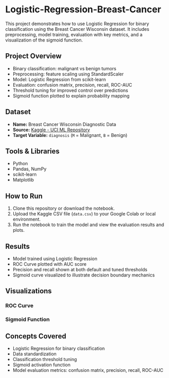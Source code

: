 # Logistic-Regression-Breast-Cancer

This project demonstrates how to use Logistic Regression for binary classification using the Breast Cancer Wisconsin dataset. It includes preprocessing, model training, evaluation with key metrics, and a visualization of the sigmoid function.

## Project Overview

- Binary classification: malignant vs benign tumors
- Preprocessing: feature scaling using StandardScaler
- Model: Logistic Regression from scikit-learn
- Evaluation: confusion matrix, precision, recall, ROC-AUC
- Threshold tuning for improved control over predictions
- Sigmoid function plotted to explain probability mapping

## Dataset

- **Name:** Breast Cancer Wisconsin Diagnostic Data
- **Source:** [Kaggle - UCI ML Repository](https://www.kaggle.com/datasets/uciml/breast-cancer-wisconsin-data)
- **Target Variable:** `diagnosis` (`M` = Malignant, `B` = Benign)

## Tools & Libraries

- Python
- Pandas, NumPy
- scikit-learn
- Matplotlib

## How to Run

1. Clone this repository or download the notebook.
2. Upload the Kaggle CSV file (`data.csv`) to your Google Colab or local environment.
3. Run the notebook to train the model and view the evaluation results and plots.

## Results

- Model trained using Logistic Regression
- ROC Curve plotted with AUC score
- Precision and recall shown at both default and tuned thresholds
- Sigmoid curve visualized to illustrate decision boundary mechanics

## Visualizations

   ### ROC Curve

   ### Sigmoid Function

## Concepts Covered

- Logistic Regression for binary classification
- Data standardization
- Classification threshold tuning
- Sigmoid activation function
- Model evaluation metrics: confusion matrix, precision, recall, ROC-AUC

